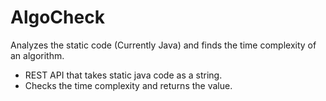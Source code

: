 # AlgoCheck

Analyzes the static code (Currently Java) and finds the time complexity of an algorithm.

- REST API that takes static java code as a string.
- Checks the time complexity and returns the value.
